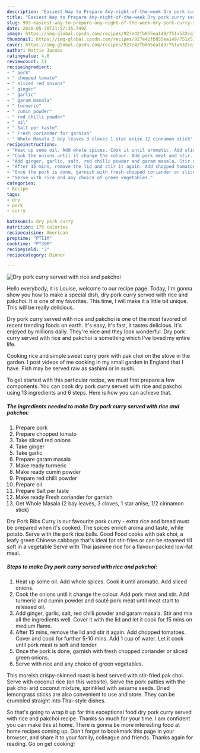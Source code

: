 ```yaml
---
description: "Easiest Way to Prepare Any-night-of-the-week Dry pork curry served with rice and pakchoi"
title: "Easiest Way to Prepare Any-night-of-the-week Dry pork curry served with rice and pakchoi"
slug: 993-easiest-way-to-prepare-any-night-of-the-week-dry-pork-curry-served-with-rice-and-pakchoi
date: 2020-05-30T21:57:35.749Z
image: https://img-global.cpcdn.com/recipes/927e42fb055ea149/751x532cq70/dry-pork-curry-served-with-rice-and-pakchoi-recipe-main-photo.jpg
thumbnail: https://img-global.cpcdn.com/recipes/927e42fb055ea149/751x532cq70/dry-pork-curry-served-with-rice-and-pakchoi-recipe-main-photo.jpg
cover: https://img-global.cpcdn.com/recipes/927e42fb055ea149/751x532cq70/dry-pork-curry-served-with-rice-and-pakchoi-recipe-main-photo.jpg
author: Mattie Jacobs
ratingvalue: 4.6
reviewcount: 11
recipeingredient:
- " pork"
- " chopped tomato"
- " sliced red onions"
- " ginger"
- " garlic"
- " garam masala"
- " turmeric"
- " cumin powder"
- " red chilli powder"
- " oil"
- " Salt per taste"
- " Fresh coriander for garnish"
- " Whole Masala 2 bay leaves 3 cloves 1 star anise 12 cinnamon stick"
recipeinstructions:
- "Heat up some oil. Add whole spices. Cook it until aromatic. Add sliced onions."
- "Cook the onions until it change the colour. Add pork meat and stir. Add turmeric and cumin powder and sauté pork meat until meat start to released oil."
- "Add ginger, garlic, salt, red chilli powder and garam masala. Stir and mix all the ingredients well. Cover it with the lid and let it cook for 15 mins on medium flame."
- "After 15 mins, remove the lid and stir it again. Add chopped tomatoes. Cover and cook for further 5-10 mins. Add 1 cup of water. Let it cook until pork meat is soft and tender."
- "Once the pork is done, garnish with fresh chopped coriander or sliced green onions."
- "Serve with rice and any choice of green vegetables."
categories:
- Recipe
tags:
- dry
- pork
- curry

katakunci: dry pork curry 
nutrition: 175 calories
recipecuisine: American
preptime: "PT11M"
cooktime: "PT39M"
recipeyield: "3"
recipecategory: Dinner

---
```



![Dry pork curry served with rice and pakchoi](https://img-global.cpcdn.com/recipes/927e42fb055ea149/751x532cq70/dry-pork-curry-served-with-rice-and-pakchoi-recipe-main-photo.jpg)

Hello everybody, it is Louise, welcome to our recipe page. Today, I'm gonna show you how to make a special dish, dry pork curry served with rice and pakchoi. It is one of my favorites. This time, I will make it a little bit unique. This will be really delicious.

Dry pork curry served with rice and pakchoi is one of the most favored of recent trending foods on earth. It's easy, it's fast, it tastes delicious. It's enjoyed by millions daily. They're nice and they look wonderful. Dry pork curry served with rice and pakchoi is something which I've loved my entire life.

Cooking rice and simple sweet curry pork with pak choi on the stove in the garden. I post videos of me cooking in my small garden in England that I have. Fish may be served raw as sashimi or in sushi.


To get started with this particular recipe, we must first prepare a few components. You can cook dry pork curry served with rice and pakchoi using 13 ingredients and 6 steps. Here is how you can achieve that.

<!--inarticleads1-->

##### The ingredients needed to make Dry pork curry served with rice and pakchoi:

1. Prepare  pork
1. Prepare  chopped tomato
1. Take  sliced red onions
1. Take  ginger
1. Take  garlic
1. Prepare  garam masala
1. Make ready  turmeric
1. Make ready  cumin powder
1. Prepare  red chilli powder
1. Prepare  oil
1. Prepare  Salt per taste
1. Make ready  Fresh coriander for garnish
1. Get  Whole Masala (2 bay leaves, 3 cloves, 1 star anise, 1/2 cinnamon stick)


Dry Pork Ribs Curry is our favourite pork curry - extra rice and bread must be prepared when it&#39;s cooked. The spices enrich aroma and taste, while potato. Serve with the pork rice balls. Good Food cooks with pak choi, a leafy green Chinese cabbage that&#39;s ideal for stir-fries or can be steamed till soft in a vegetable Serve with Thai jasmine rice for a flavour-packed low-fat meal. 

<!--inarticleads2-->

##### Steps to make Dry pork curry served with rice and pakchoi:

1. Heat up some oil. Add whole spices. Cook it until aromatic. Add sliced onions.
1. Cook the onions until it change the colour. Add pork meat and stir. Add turmeric and cumin powder and sauté pork meat until meat start to released oil.
1. Add ginger, garlic, salt, red chilli powder and garam masala. Stir and mix all the ingredients well. Cover it with the lid and let it cook for 15 mins on medium flame.
1. After 15 mins, remove the lid and stir it again. Add chopped tomatoes. Cover and cook for further 5-10 mins. Add 1 cup of water. Let it cook until pork meat is soft and tender.
1. Once the pork is done, garnish with fresh chopped coriander or sliced green onions.
1. Serve with rice and any choice of green vegetables.


This moreish crispy-skinned roast is best served with stir-fried pak choi. Serve with coconut rice (on this website). Serve the pork patties with the pak choi and coconut mixture, sprinkled with sesame seeds. Dried lemongrass sticks are also convenient to use and store. They can be crumbled straight into Thai-style dishes. 

So that's going to wrap it up for this exceptional food dry pork curry served with rice and pakchoi recipe. Thanks so much for your time. I am confident you can make this at home. There is gonna be more interesting food at home recipes coming up. Don't forget to bookmark this page in your browser, and share it to your family, colleague and friends. Thanks again for reading. Go on get cooking!
